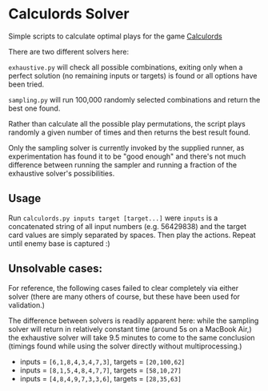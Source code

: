 # Calculords Solver

Simple scripts to calculate optimal plays for the game
[Calculords](http://www.calculords.com/)

There are two different solvers here:

`exhaustive.py` will check all possible combinations, exiting only when a
perfect solution (no remaining inputs or targets) is found or all options
have been tried.

`sampling.py` will run 100,000 randomly selected combinations and return
the best one found.

Rather than calculate all the possible play permutations, the script plays
randomly a given number of times and then returns the best result found.

Only the sampling solver is currently invoked by the supplied runner, as
experimentation has found it to be "good enough" and there's not much difference
between running the sampler and running a fraction of the exhaustive solver's
possibilities.

## Usage

Run `calculords.py inputs target [target...]` were `inputs` is a concatenated
string of all input numbers (e.g. 56429838) and the target card values are
simply separated by spaces. Then play the actions. Repeat until enemy
base is captured :)

## Unsolvable cases:

For reference, the following cases failed to clear completely via either
solver (there are many others of course, but these have been used for
validation.)

The difference between solvers is readily apparent here: while the sampling
solver will return in relatively constant time (around 5s on a MacBook Air,)
the exhaustive solver will take 9.5 minutes to come to the same conclusion
(timings found while using the solver directly without multiprocessing.)

 - inputs = `[6,1,8,4,3,4,7,3]`, targets = `[20,100,62]`
 - inputs = `[8,1,5,4,8,4,7,7]`, targets = `[58,10,27]`
 - inputs = `[4,8,4,9,7,3,3,6]`, targets = `[28,35,63]`
